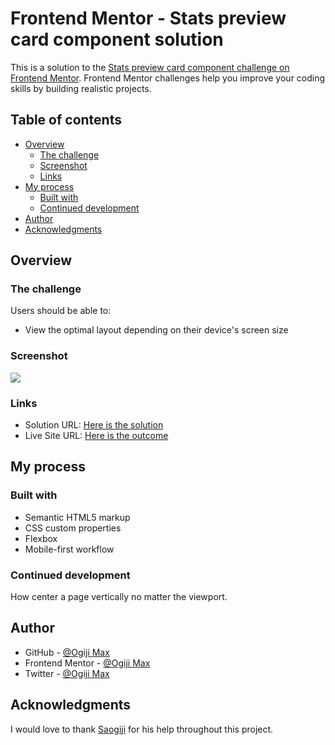 # Frontend Mentor - Stats preview card component solution

This is a solution to the [Stats preview card component challenge on Frontend Mentor](https://www.frontendmentor.io/challenges/stats-preview-card-component-8JqbgoU62). Frontend Mentor challenges help you improve your coding skills by building realistic projects. 

## Table of contents

- [Overview](#overview)
  - [The challenge](#the-challenge)
  - [Screenshot](#screenshot)
  - [Links](#links)
- [My process](#my-process)
  - [Built with](#built-with)
  - [Continued development](#continued-development)
- [Author](#author)
- [Acknowledgments](#acknowledgments)


## Overview

### The challenge

Users should be able to:

- View the optimal layout depending on their device's screen size

### Screenshot

![](https://lh4.googleusercontent.com/jlnLWLw6MyXy6qQMBcvAmy8WwR7F70OCvoobSGyWFZUoA9mVxIm5TsIXxza7osM2m0o=w2400)
[](https://drive.google.com/file/d/1-OPln3rPsoiZ47a4COluwjT1T_FaxARb/view?usp=sharing)

### Links

- Solution URL: [Here is the solution](https://github.com/MaxiTeddy/Stats-Preview-Card)
- Live Site URL: [Here is the outcome](https://stats-card-kappa.vercel.app/)

## My process

### Built with

- Semantic HTML5 markup
- CSS custom properties
- Flexbox
- Mobile-first workflow

### Continued development

How center a page vertically no matter the viewport.

## Author

- GitHub - [@Ogiji Max](https://github.com/MaxiTeddy)
- Frontend Mentor - [@Ogiji Max](https://www.frontendmentor.io/profile/MaxiTeddy)
- Twitter - [@Ogiji Max](https://www.twitter.com/OgijiMax)

## Acknowledgments

I would love to thank [Saogiji](https://github.com/SaOgiji) for his help throughout this project.
